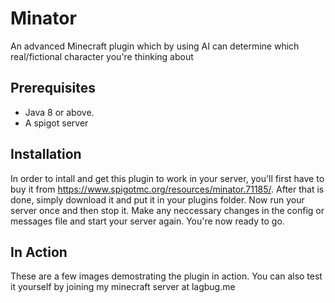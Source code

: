 # Minator
An advanced Minecraft plugin which by using AI can determine which real/fictional character you're thinking about

## Prerequisites
- Java 8 or above.
- A spigot server

## Installation
In order to intall and get this plugin to work in your server, you'll first have to buy it from https://www.spigotmc.org/resources/minator.71185/. After that is done, simply download it and put it in your plugins folder. Now run your server once and then stop it. Make any neccessary changes in the config or messages file and start your server again. You're now ready to go.

## In Action
These are a few images demostrating the plugin in action. You can also test it yourself by joining my minecraft server at lagbug.me
